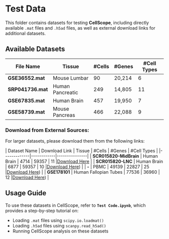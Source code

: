 # Test Data

This folder contains datasets for testing **CellScope**, including directly available `.mat` files and `.h5ad` files, as well as external download links for additional datasets.

## Available Datasets

| File Name         | Tissue            | #Cells | #Genes  | #Cell Types |
|------------------|-----------------|--------|--------|------------|
| **GSE36552.mat**  | Mouse Lumbar     | 90     | 20,214 | 6          |
| **SRP041736.mat** | Human Pancreatic | 249    | 14,805 | 11         |
| **GSE67835.mat**  | Human Brain      | 457    | 19,950 | 7          |
| **GSE58739.mat**  | Mouse Pancreas   | 466    | 22,088 | 9          |


### Download from External Sources:
For larger datasets, please download them from the following links:

| Dataset Name | Download Link | Tissue            | #Cells | #Genes  | #Cell Types |
|-------------|------------|---------------|
| **SCR015820-MidBrain** | Human Brain | 4714 |  59357 | 11 |[Download Here](https://datasets.cellxgene.cziscience.com/5488ff72-58ed-4f0d-913c-1b6d4d8412b1.h5ad) |
| **SCR015820-LNC** | Human Brain | 6877 |  59357 | 10 |[Download Here]([https://datasets.cellxgene.cziscience.com/160cef00-39e7-49a3-a882-da7eb0e215fa.h5ad)) |
| **-** | PBMC | 49139 |  22827 | 25 |[Download Here]([https://datasets.cellxgene.cziscience.com/fbe23743-b3b5-4e2c-9bb2-95ee14d36783.h5ad)) |
| **GSE178101** | Human Fallopian Tubes | 77536 |  36960 | 12 |[Download Here]([https://datasets.cellxgene.cziscience.com/26f36ff7-17b6-4285-8b35-9512dcae307b.h5ad)) |
## Usage Guide

To use these datasets in CellScope, refer to **`Test Code.ipynb`**, which provides a step-by-step tutorial on:

- Loading `.mat` files using `scipy.io.loadmat()`
- Loading `.h5ad` files using `scanpy.read_h5ad()`
- Running CellScope analysis on these datasets
